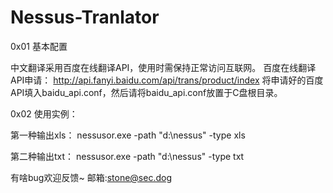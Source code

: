 # Nessus-Tranlator
0x01 基本配置

中文翻译采用百度在线翻译API，使用时需保持正常访问互联网。
百度在线翻译API申请：
http://api.fanyi.baidu.com/api/trans/product/index
将申请好的百度API填入baidu_api.conf，然后请将baidu_api.conf放置于C盘根目录。


0x02 使用实例：

第一种输出xls：
nessusor.exe -path "d:\nessus" -type xls

第二种输出txt：
nessusor.exe -path "d:\nessus" -type txt


有啥bug欢迎反馈~ 
邮箱:stone@sec.dog
